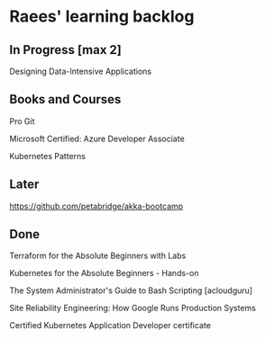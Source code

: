 # Raees' learning backlog

## In Progress [max 2]
Designing Data-Intensive Applications

## Books and Courses
Pro Git

Microsoft Certified: Azure Developer Associate 

Kubernetes Patterns

## Later
https://github.com/petabridge/akka-bootcamp

## Done
Terraform for the Absolute Beginners with Labs

Kubernetes for the Absolute Beginners - Hands-on

The System Administrator's Guide to Bash Scripting [acloudguru]

Site Reliability Engineering: How Google Runs Production Systems

Certified Kubernetes Application Developer certificate
